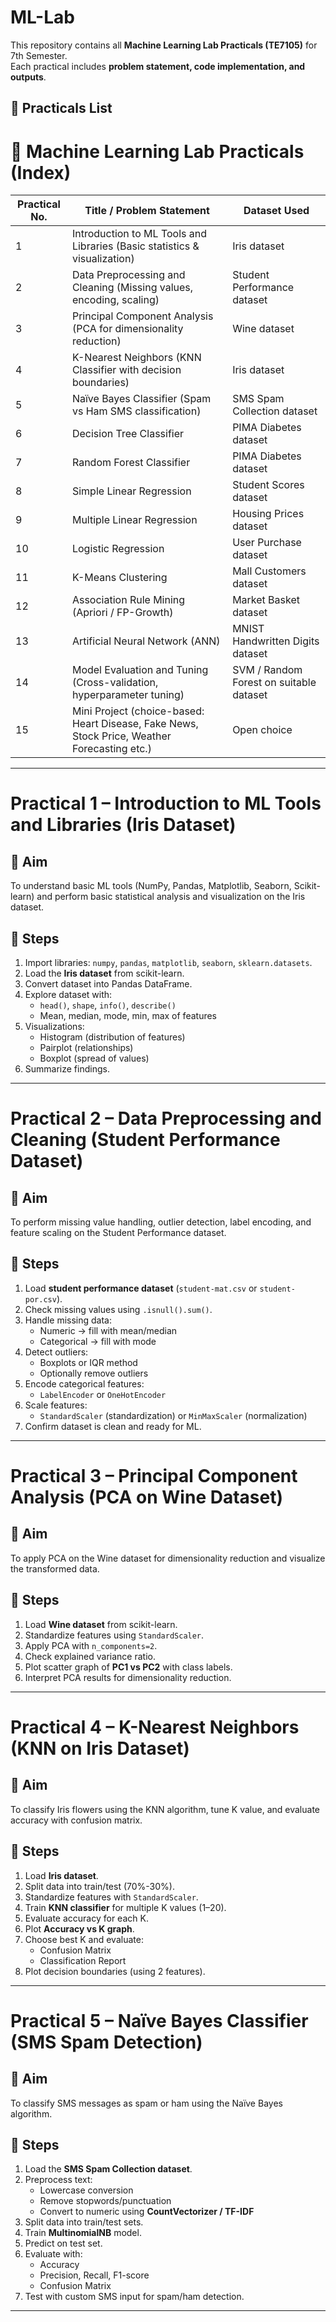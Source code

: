 # ML-Lab

This repository contains all **Machine Learning Lab Practicals (TE7105)** for 7th Semester.  
Each practical includes **problem statement, code implementation, and outputs**.  

## 📌 Practicals List

# 📑 Machine Learning Lab Practicals (Index)

| Practical No. | Title / Problem Statement | Dataset Used |
|---------------|---------------------------|--------------|
| 1 | Introduction to ML Tools and Libraries (Basic statistics & visualization) | Iris dataset |
| 2 | Data Preprocessing and Cleaning (Missing values, encoding, scaling) | Student Performance dataset |
| 3 | Principal Component Analysis (PCA for dimensionality reduction) | Wine dataset |
| 4 | K-Nearest Neighbors (KNN Classifier with decision boundaries) | Iris dataset |
| 5 | Naïve Bayes Classifier (Spam vs Ham SMS classification) | SMS Spam Collection dataset |
| 6 | Decision Tree Classifier | PIMA Diabetes dataset |
| 7 | Random Forest Classifier | PIMA Diabetes dataset |
| 8 | Simple Linear Regression | Student Scores dataset |
| 9 | Multiple Linear Regression | Housing Prices dataset |
| 10 | Logistic Regression | User Purchase dataset |
| 11 | K-Means Clustering | Mall Customers dataset |
| 12 | Association Rule Mining (Apriori / FP-Growth) | Market Basket dataset |
| 13 | Artificial Neural Network (ANN) | MNIST Handwritten Digits dataset |
| 14 | Model Evaluation and Tuning (Cross-validation, hyperparameter tuning) | SVM / Random Forest on suitable dataset |
| 15 | Mini Project (choice-based: Heart Disease, Fake News, Stock Price, Weather Forecasting etc.) | Open choice |


---

# Practical 1 – Introduction to ML Tools and Libraries (Iris Dataset)

## 🎯 Aim
To understand basic ML tools (NumPy, Pandas, Matplotlib, Seaborn, Scikit-learn) and perform basic statistical analysis and visualization on the Iris dataset.

## 📝 Steps
1. Import libraries: `numpy`, `pandas`, `matplotlib`, `seaborn`, `sklearn.datasets`.
2. Load the **Iris dataset** from scikit-learn.
3. Convert dataset into Pandas DataFrame.
4. Explore dataset with:
   - `head()`, `shape`, `info()`, `describe()`
   - Mean, median, mode, min, max of features
5. Visualizations:
   - Histogram (distribution of features)
   - Pairplot (relationships)
   - Boxplot (spread of values)
6. Summarize findings.

---

# Practical 2 – Data Preprocessing and Cleaning (Student Performance Dataset)

## 🎯 Aim
To perform missing value handling, outlier detection, label encoding, and feature scaling on the Student Performance dataset.

## 📝 Steps
1. Load **student performance dataset** (`student-mat.csv` or `student-por.csv`).
2. Check missing values using `.isnull().sum()`.
3. Handle missing data:
   - Numeric → fill with mean/median
   - Categorical → fill with mode
4. Detect outliers:
   - Boxplots or IQR method
   - Optionally remove outliers
5. Encode categorical features:
   - `LabelEncoder` or `OneHotEncoder`
6. Scale features:
   - `StandardScaler` (standardization) or `MinMaxScaler` (normalization)
7. Confirm dataset is clean and ready for ML.

---

# Practical 3 – Principal Component Analysis (PCA on Wine Dataset)

## 🎯 Aim
To apply PCA on the Wine dataset for dimensionality reduction and visualize the transformed data.

## 📝 Steps
1. Load **Wine dataset** from scikit-learn.
2. Standardize features using `StandardScaler`.
3. Apply PCA with `n_components=2`.
4. Check explained variance ratio.
5. Plot scatter graph of **PC1 vs PC2** with class labels.
6. Interpret PCA results for dimensionality reduction.

---

# Practical 4 – K-Nearest Neighbors (KNN on Iris Dataset)

## 🎯 Aim
To classify Iris flowers using the KNN algorithm, tune K value, and evaluate accuracy with confusion matrix.

## 📝 Steps
1. Load **Iris dataset**.
2. Split data into train/test (70%-30%).
3. Standardize features with `StandardScaler`.
4. Train **KNN classifier** for multiple K values (1–20).
5. Evaluate accuracy for each K.
6. Plot **Accuracy vs K graph**.
7. Choose best K and evaluate:
   - Confusion Matrix
   - Classification Report
8. Plot decision boundaries (using 2 features).

---

# Practical 5 – Naïve Bayes Classifier (SMS Spam Detection)

## 🎯 Aim
To classify SMS messages as spam or ham using the Naïve Bayes algorithm.

## 📝 Steps
1. Load the **SMS Spam Collection dataset**.
2. Preprocess text:
   - Lowercase conversion
   - Remove stopwords/punctuation
   - Convert to numeric using **CountVectorizer / TF-IDF**
3. Split data into train/test sets.
4. Train **MultinomialNB** model.
5. Predict on test set.
6. Evaluate with:
   - Accuracy
   - Precision, Recall, F1-score
   - Confusion Matrix
7. Test with custom SMS input for spam/ham detection.

---
